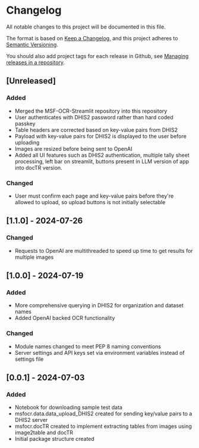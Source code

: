 # Changelog
All notable changes to this project will be documented in this file.

The format is based on [Keep a Changelog](https://keepachangelog.com/en/1.0.0/),
and this project adheres to [Semantic Versioning](https://semver.org/spec/v2.0.0.html).

You should also add project tags for each release in Github, see [Managing releases in a repository](https://docs.github.com/en/repositories/releasing-projects-on-github/managing-releases-in-a-repository).

## [Unreleased]
### Added
- Merged the MSF-OCR-Streamlit repository into this repository
- User authenticates with DHIS2 password rather than hard coded passkey
- Table headers are corrected based on key-value pairs from DHIS2
- Payload with key-value pairs for DHIS2 is displayed to the user before uploading
- Images are resized before being sent to OpenAI 
- Added all UI features such as DHIS2 authentication, multiple tally sheet processing, left bar on streamlit, buttons present in 
LLM version of app into docTR version. 

### Changed
- User must confirm each page and key-value pairs before they're allowed to upload, so upload buttons is not initially selectable

## [1.1.0] - 2024-07-26
### Changed
- Requests to OpenAI are multithreaded to speed up time to get results for multiple images

## [1.0.0] - 2024-07-19
### Added
- More comprehensive querying in DHIS2 for organization and dataset names
- Added OpenAI backed OCR functionality

### Changed
- Module names changed to meet PEP 8 naming conventions
- Server settings and API keys set via environment variables instead of settings file

## [0.0.1] - 2024-07-03
### Added
- Notebook for downloading sample test data
- msfocr.data.data_upload_DHIS2 created for sending key/value pairs to a DHIS2 server
- msfocr.docTR created to implement extracting tables from images using image2table and docTR
- Initial package structure created
